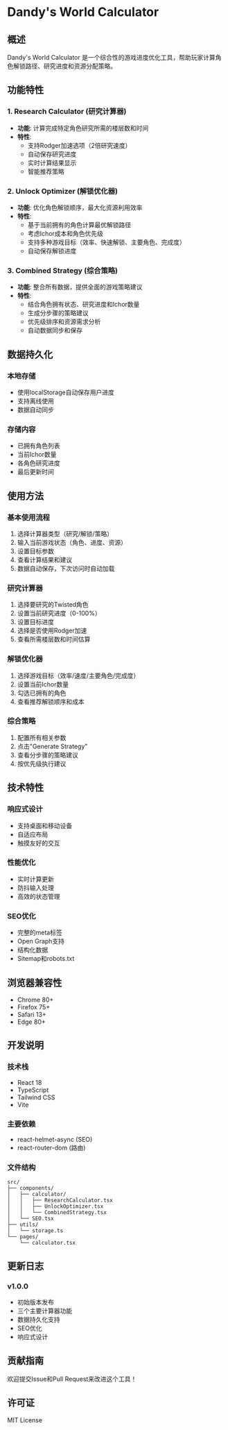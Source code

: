 # Dandy's World Calculator

## 概述

Dandy's World Calculator 是一个综合性的游戏进度优化工具，帮助玩家计算角色解锁路径、研究进度和资源分配策略。

## 功能特性

### 1. Research Calculator (研究计算器)
- **功能**: 计算完成特定角色研究所需的楼层数和时间
- **特性**:
  - 支持Rodger加速选项（2倍研究速度）
  - 自动保存研究进度
  - 实时计算结果显示
  - 智能推荐策略

### 2. Unlock Optimizer (解锁优化器)
- **功能**: 优化角色解锁顺序，最大化资源利用效率
- **特性**:
  - 基于当前拥有的角色计算最优解锁路径
  - 考虑Ichor成本和角色优先级
  - 支持多种游戏目标（效率、快速解锁、主要角色、完成度）
  - 自动保存解锁进度

### 3. Combined Strategy (综合策略)
- **功能**: 整合所有数据，提供全面的游戏策略建议
- **特性**:
  - 结合角色拥有状态、研究进度和Ichor数量
  - 生成分步骤的策略建议
  - 优先级排序和资源需求分析
  - 自动数据同步和保存

## 数据持久化

### 本地存储
- 使用localStorage自动保存用户进度
- 支持离线使用
- 数据自动同步

### 存储内容
- 已拥有角色列表
- 当前Ichor数量
- 各角色研究进度
- 最后更新时间

## 使用方法

### 基本使用流程
1. 选择计算器类型（研究/解锁/策略）
2. 输入当前游戏状态（角色、进度、资源）
3. 设置目标参数
4. 查看计算结果和建议
5. 数据自动保存，下次访问时自动加载

### 研究计算器
1. 选择要研究的Twisted角色
2. 设置当前研究进度（0-100%）
3. 设置目标进度
4. 选择是否使用Rodger加速
5. 查看所需楼层数和时间估算

### 解锁优化器
1. 选择游戏目标（效率/速度/主要角色/完成度）
2. 设置当前Ichor数量
3. 勾选已拥有的角色
4. 查看推荐解锁顺序和成本

### 综合策略
1. 配置所有相关参数
2. 点击"Generate Strategy"
3. 查看分步骤的策略建议
4. 按优先级执行建议

## 技术特性

### 响应式设计
- 支持桌面和移动设备
- 自适应布局
- 触摸友好的交互

### 性能优化
- 实时计算更新
- 防抖输入处理
- 高效的状态管理

### SEO优化
- 完整的meta标签
- Open Graph支持
- 结构化数据
- Sitemap和robots.txt

## 浏览器兼容性

- Chrome 80+
- Firefox 75+
- Safari 13+
- Edge 80+

## 开发说明

### 技术栈
- React 18
- TypeScript
- Tailwind CSS
- Vite

### 主要依赖
- react-helmet-async (SEO)
- react-router-dom (路由)

### 文件结构
```
src/
├── components/
│   ├── calculator/
│   │   ├── ResearchCalculator.tsx
│   │   ├── UnlockOptimizer.tsx
│   │   └── CombinedStrategy.tsx
│   └── SEO.tsx
├── utils/
│   └── storage.ts
└── pages/
    └── calculator.tsx
```

## 更新日志

### v1.0.0
- 初始版本发布
- 三个主要计算器功能
- 数据持久化支持
- SEO优化
- 响应式设计

## 贡献指南

欢迎提交Issue和Pull Request来改进这个工具！

## 许可证

MIT License

